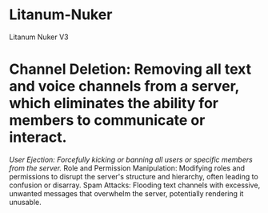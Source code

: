 # Litanum-Nuker
Litanum Nuker V3 

# Channel Deletion: Removing all text and voice channels from a server, which eliminates the ability for members to communicate or interact.
*User Ejection: Forcefully kicking or banning all users or specific members from the server.*
Role and Permission Manipulation: Modifying roles and permissions to disrupt the server's structure and hierarchy, often leading to confusion or disarray.
Spam Attacks: Flooding text channels with excessive, unwanted messages that overwhelm the server, potentially rendering it unusable.

